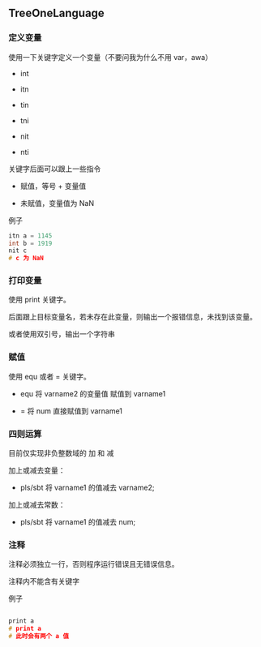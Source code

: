 ## TreeOneLanguage

### 定义变量

使用一下关键字定义一个变量（不要问我为什么不用 var，awa）

- int

- itn

- tin

- tni

- nit

- nti

关键字后面可以跟上一些指令

- 赋值，等号 + 变量值

- 未赋值，变量值为 NaN

例子
``` cpp
itn a = 1145
int b = 1919
nit c
# c 为 NaN

```

### 打印变量

使用 print 关键字。

后面跟上目标变量名，若未存在此变量，则输出一个报错信息，未找到该变量。

或者使用双引号，输出一个字符串

### 赋值

使用 equ 或者 = 关键字。

- equ <varname1 : str> <varname2 : str> 将 varname2 的变量值 赋值到 varname1

- = <varname : str> <num : str> 将 num 直接赋值到 varname1

### 四则运算

目前仅实现非负整数域的 加 和 减

加上或减去变量：

- pls/sbt <varname1 : str> <varname2 : str> 将 varname1 的值减去 varname2; 

加上或减去常数：

- pls/sbt <varname1 : str> <num : str> 将 varname1 的值减去 num; 

### 注释

注释必须独立一行，否则程序运行错误且无错误信息。

注释内不能含有关键字

例子

``` cpp

print a
# print a
# 此时会有两个 a 值

```
